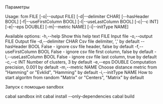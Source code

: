 Параметры

Usage: fcm FILE [-o|--output FILE] [-d|--delimiter CHAR] [--hasHeader BOOL]
           [-f|--useFirstColumn BOOL] [-l|--useLastColumn BOOL] [-c|--c INT]
           [-e|--eps DOUBLE] [-m|--metric NAME] [-i|--initType NAME]

Available options:
  -h,--help                Show this help text
  FILE                     Input file
  -o,--output FILE         Output file
  -d,--delimiter CHAR      Сsv file delimiter, ',' by default
  --hasHeader BOOL         False - ignore csv file header, false by default
  -f,--useFirstColumn BOOL False - ignore csv file first column, false by
                           default
  -l,--useLastColumn BOOL  False - ignore csv file last column, true by default
  -c,--c INT               Number of clusters, 3 by default
  -e,--eps DOUBLE          Computation precision, 0.001 by default
  -m,--metric NAME         Choose distance metric from "Hamming" or "Evklid",
                           "Hamming" by default
  -i,--initType NAME       How to start algoritm from random "Matrix" or
                           "Centers", "Matrix" by default

Запуск с помощью sandbox

cabal sandbox init
cabal install --only-dependencies
cabal build
